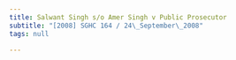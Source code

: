 ```yaml
---
title: Salwant Singh s/o Amer Singh v Public Prosecutor
subtitle: "[2008] SGHC 164 / 24\_September\_2008"
tags: null

---
```


